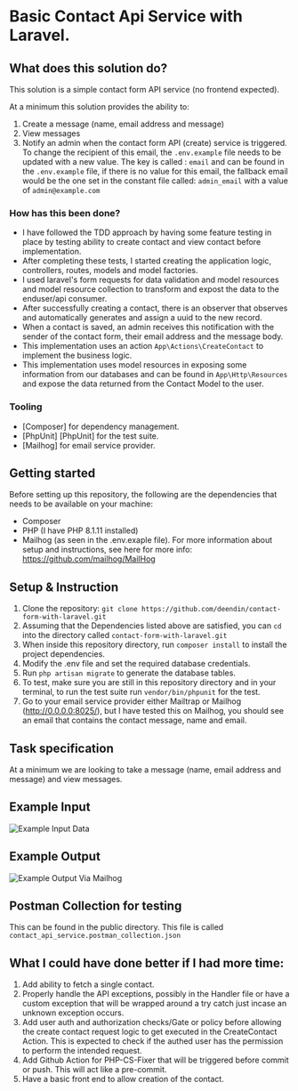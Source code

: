 # Basic Contact Api Service with Laravel.
## What does this solution do?

This solution is a simple contact form API service (no frontend expected).

At a minimum this solution provides the ability to:

1. Create a message (name, email address and message)
2. View messages
3. Notify an admin when the contact form API (create) service is triggered. To change the recipient of this email, the `.env.example` file needs to be updated with a new value. The key is called :  `email` and can be found in the `.env.example` file, if there is no value for this email, the fallback email would be the one set in the constant file called: `admin_email` with a value of `admin@example.com`

### How has this been done?

- I have followed the TDD approach by having some feature testing in place by testing ability to create contact and view contact before implementation.
- After completing these tests, I started creating the application logic, controllers, routes, models and model factories.
- I used laravel's form requests for data validation and model resources and model resource collection to transform and expost the data to the enduser/api consumer.
- After successfully creating a contact, there is an observer that observes and automatically generates and assign a uuid to the new record.
- When a contact is saved, an admin receives this notification with the sender of the contact form, their email address and the message body.
- This implementation uses an action `App\Actions\CreateContact` to implement the business logic.
- This implementation uses model resources in exposing some information from our databases and can be found in `App\Http\Resources` and expose the data returned from the Contact Model to the user.

### Tooling

- [Composer] for dependency management.
- [PhpUnit] [PhpUnit] for the test suite.
- [Mailhog] for email service provider.

## Getting started

Before setting up this repository, the following are the dependencies that needs to be available on your machine:

- Composer
- PHP (I have PHP 8.1.11 installed)
- Mailhog (as seen in the .env.exaple file). For more information about setup and instructions, see here for more info: https://github.com/mailhog/MailHog


## Setup & Instruction

1. Clone the repository: `git clone https://github.com/deendin/contact-form-with-laravel.git`
2. Assuming that the Dependencies listed above are satisfied, you can ```cd``` into the directory called ```contact-form-with-laravel.git```
3. When inside this repository directory, run ```composer install``` to install the project dependencies.
4. Modify the .env file and set the required database credentials.
5. Run `php artisan migrate` to generate the database tables.
6. To test, make sure you are still in this repository directory and in your terminal, to run the test suite run ```vendor/bin/phpunit``` for the test.
7. Go to your email service provider either Mailtrap or Mailhog (http://0.0.0.0:8025/), but I have tested this on Mailhog, you should see an email that contains the contact message, name and email.

## Task specification
At a minimum we are looking to take a message (name, email address and message) and view messages.

## Example Input
![Example Input Data](https://github.com/[deendin]/[contact-form-with-laravel]/blob/[main]/public/example_inputput.png?raw=true)

## Example Output
![Example Output Via Mailhog](https://github.com/[deendin]/[contact-form-with-laravel]/blob/[main]/public/example_output.png?raw=true)

## Postman Collection for testing
This can be found in the public directory. This file is called `contact_api_service.postman_collection.json`

## What I could have done better if I had more time:

1. Add ability to fetch a single contact.
2. Properly handle the API exceptions, possibly in the Handler file or have a custom exception that will be wrapped around a try catch just incase an unknown exception occurs.
3. Add user auth and authorization checks/Gate or policy before allowing the create contact request logic to get executed in the CreateContact Action. This is expected to check if the authed user has the permission to perform the intended request.
4. Add Github Action for PHP-CS-Fixer that will be triggered before commit or push. This will act like a pre-commit.
5. Have a basic front end to allow creation of the contact.